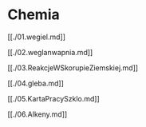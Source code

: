 # Chemia

[[./01.wegiel.md]]

[[./02.weglanwapnia.md]]

[[./03.ReakcjeWSkorupieZiemskiej.md]]

[[./04.gleba.md]]

[[./05.KartaPracySzklo.md]]

[[./06.Alkeny.md]]
